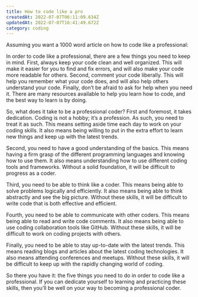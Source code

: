 ```yaml
---
title: How to code like a pro
createdAt: 2022-07-07T06:11:09.634Z
updatedAt: 2022-07-07T16:41:49.672Z
category: coding
---
```


Assuming you want a 1000 word article on how to code like a professional: 

In order to code like a professional, there are a few things you need to keep in mind. First, always keep your code clean and well organized. This will make it easier for you to find and fix errors, and will also make your code more readable for others. Second, comment your code liberally. This will help you remember what your code does, and will also help others understand your code. Finally, don’t be afraid to ask for help when you need it. There are many resources available to help you learn how to code, and the best way to learn is by doing.

So, what does it take to be a professional coder? First and foremost, it takes dedication. Coding is not a hobby; it’s a profession. As such, you need to treat it as such. This means setting aside time each day to work on your coding skills. It also means being willing to put in the extra effort to learn new things and keep up with the latest trends.

Second, you need to have a good understanding of the basics. This means having a firm grasp of the different programming languages and knowing how to use them. It also means understanding how to use different coding tools and frameworks. Without a solid foundation, it will be difficult to progress as a coder.

Third, you need to be able to think like a coder. This means being able to solve problems logically and efficiently. It also means being able to think abstractly and see the big picture. Without these skills, it will be difficult to write code that is both effective and efficient.

Fourth, you need to be able to communicate with other coders. This means being able to read and write code comments. It also means being able to use coding collaboration tools like GitHub. Without these skills, it will be difficult to work on coding projects with others.

Finally, you need to be able to stay up-to-date with the latest trends. This means reading blogs and articles about the latest coding technologies. It also means attending conferences and meetups. Without these skills, it will be difficult to keep up with the rapidly changing world of coding.

So there you have it: the five things you need to do in order to code like a professional. If you can dedicate yourself to learning and practicing these skills, then you’ll be well on your way to becoming a professional coder.
